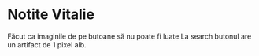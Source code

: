 # Notite Vitalie

Făcut ca imaginile de pe butoane să nu poate fi luate
La search butonul are un artifact de 1 pixel alb.

